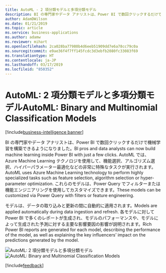 ```yaml
---
title: AutoML - 2 項分類モデルと多項分類モデル
description: BI の専門家やデータ アナリストは、Power BI で数回クリックするだけで機械学習を構築できるようになりました。
author: AdamDWilson
ms.date: 01/21/2019
ms.topic: article
ms.service: business-applications
ms.author: adamw
ms.reviewer: mihart
ms.openlocfilehash: 2ca028ba77980b4d6eeb51909dd7e6a78cc79c0a
ms.sourcegitcommit: e9ae36f4f7ff145fcdc3d3ebfb2080fc33083f69
ms.translationtype: HT
ms.contentlocale: ja-JP
ms.lasthandoff: 03/17/2019
ms.locfileid: "850352"
---
```

# <a name="automl-binary-and-multinomial-classification-models"></a><span data-ttu-id="66c29-103">AutoML: 2 項分類モデルと多項分類モデル</span><span class="sxs-lookup"><span data-stu-id="66c29-103">AutoML: Binary and Multinomial Classification Models</span></span>

[!include[business-intelligence banner](../../../includes/business-intelligence.md)]

<span data-ttu-id="66c29-104">BI の専門家やデータ アナリストは、Power BI で数回クリックするだけで機械学習を構築できるようになりました。</span><span class="sxs-lookup"><span data-stu-id="66c29-104">BI pros and data analysts can now build machine learning inside Power BI with just a few clicks.</span></span> <span data-ttu-id="66c29-105">AutoML では、Azure Machine Learning テクノロジを使用して、機能選択、アルゴリズム選択、ハイパーパラメーター最適化などの非常に特殊なタスクが実行されます。</span><span class="sxs-lookup"><span data-stu-id="66c29-105">AutoML uses Azure Machine Learning technology to perform highly specialized tasks such as feature selection, algorithm selection or hyper-parameter optimization.</span></span> <span data-ttu-id="66c29-106">これらのモデルは、Power Query でフィルターまたは機能エンジニアリングを使用してカスタマイズできます。</span><span class="sxs-lookup"><span data-stu-id="66c29-106">These models can be customized via Power Query with filters or feature engineering.</span></span>

<span data-ttu-id="66c29-107">モデルは、データの取り込みと更新の間に自動的に適用されます。</span><span class="sxs-lookup"><span data-stu-id="66c29-107">Models are applied automatically during data ingestion and refresh.</span></span> <span data-ttu-id="66c29-108">各モデルに対して Power BI で多くのレポートが生成され、モデルのパフォーマンスや、モデルによって生成された予測に対する主要な影響要因の影響が説明されます。</span><span class="sxs-lookup"><span data-stu-id="66c29-108">Rich Power BI reports are generated for each model, describing the performance of the model, as well as explaining the key influencers’ impact on the predictions generated by the model.</span></span>

<span data-ttu-id="66c29-109">![AutoML: 2 項分類モデルと多項分類モデル](media/automl-binary-multinomial-classification-models-1.png "AutoML: 2 項分類モデルと多項分類モデル")</span><span class="sxs-lookup"><span data-stu-id="66c29-109">![AutoML: Binary and Multinomial Classification Models](media/automl-binary-multinomial-classification-models-1.png "AutoML: Binary and Multinomial Classification Models")</span></span>
<!-- picture -->

[!include[feedback](../../includes/service-feedback.md)]